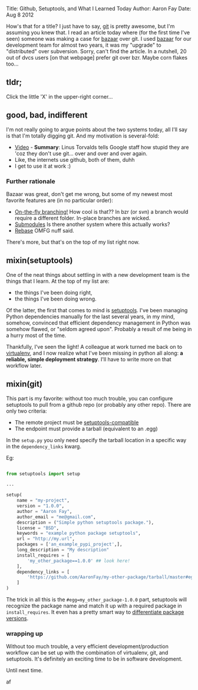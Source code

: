 Title: Github, Setuptools, and What I Learned Today
Author: Aaron Fay
Date: Aug 8 2012

How's that for a title?  I just have to say, [git][] is pretty awesome, but I'm assuming you knew that.  I read an article today where (for the first time I've seen) someone was making a case for [bazaar][] over git.  I used [bazaar][] for our development team for almost two years, it was my "upgrade" to "distributed" over subversion. Sorry, can't find the article. In a nutshell, 20 out of dvcs users [on that webpage] prefer git over bzr.  Maybe corn flakes too...

## tldr;
Click the little 'X' in the upper-right corner...

## good, bad, indifferent
I'm not really going to argue points about the two systems today, all I'll say is that I'm totally digging git. And my motivation is several-fold:

 * [Video][] - __Summary__: Linus Torvalds tells Google staff how stupid they are 'coz they don't use git... over and over and over again.
 * Like, the internets use github, both of them, duhh
 * I get to use it at work :)

[git]: http://github.com
[bazaar]: bazaar.canonical.com
[Video]: http://www.youtube.com/watch?v=4XpnKHJAok8

### Further rationale
Bazaar was great, don't get me wrong, but some of my newest most favorite features are (in no particular order):

 * [On-the-fly branching!](http://www-cs-students.stanford.edu/~blynn/gitmagic/ch04.html)  How cool is that?? In bzr (or svn) a branch would require a different folder.  In-place branches are wicked.
 * [Submodules](http://git-scm.com/book/en/Git-Tools-Submodules) Is there another system where this actually works?
 * [Rebase](http://git-scm.com/book/en/Git-Branching-Rebasing) OMFG nuff said.

There's more, but that's on the top of my list right now.

## mixin(setuptools)
One of the neat things about settling in with a new development team is the things that I learn.  At the top of my list are:

 * the things I've been doing right,
 * the things I've been doing wrong.

 Of the latter, the first that comes to mind is [setuptools][]. I've been managing Python dependencies manually for the last several years, in my mind, somehow, convinced that efficient dependency management in Python was somehow flawed, or "seldom agreed upon".  Probably a result of me being in a hurry most of the time.

Thankfully, I've seen the light!  A colleague at work turned me back on to [virtualenv][], and I now realize what I've been missing in python all along: __a reliable, simple deployment strategy__.  I'll have to write more on that workflow later.

[setuptools]: http://pypi.python.org/pypi/setuptools/
[virtualenv]: http://pypi.python.org/pypi/virtualenv/

## mixin(git)
This part is my favorite: without too much trouble, you can configure setuptools to pull from a github repo (or probably any other repo).  There are only two criteria:

 * The remote project must be [setuptools-compatible][]
 * The endpoint must provide a tarball (equivalent to an .egg)

[setuptools-compatible]: http://packages.python.org/an_example_pypi_project/setuptools.html#setting-up-setup-py

In the `setup.py` you only need specify the tarball location in a specific way in the `dependency_links` kwarg.

Eg: 

```python

from setuptools import setup

...

setup(
    name = "my-project",
    version = "1.0.0",
    author = "Aaron Fay",
    author_email = "me@gmail.com",
    description = ("Simple python setuptools package."),
    license = "BSD",
    keywords = "example python package setuptools",
    url = "http://my.url",
    packages = ['an_example_pypi_project',],
    long_description = "My description"
    install_requires = [
        'my_other_package==1.0.0' ## look here!
    ],
    dependency_links = [
        'https://github.com/AaronFay/my-other-package/tarball/master#egg=my_other_package-1.0.0'
    ]
)

```
The trick in all this is the `#egg=my_other_package-1.0.0` part, setuptools will recognize the package name and match it up with a required package in `install_requires`.  It even has a pretty smart way to [differentiate package versions](http://packages.python.org/distribute/setuptools.html#specifying-your-project-s-version).

### wrapping up
Without too much trouble, a very efficient development/production workflow can be set up with the combination of virtualenv, git, and setuptools.  It's definitely an exciting time to be in software development.

Until next time.

af